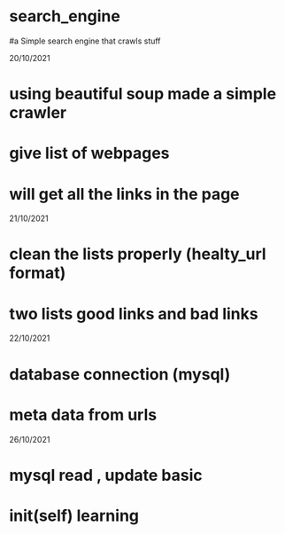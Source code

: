 # search_engine
#a Simple search engine that crawls stuff 

20/10/2021
# using beautiful soup made a simple crawler
# give list of webpages
# will get all the links in the page 

21/10/2021
# clean the lists properly (healty_url format)
# two lists good links and bad links

22/10/2021
# database connection (mysql)
# meta data from urls 

26/10/2021
# mysql read , update basic 
# __init__(self) learning 

